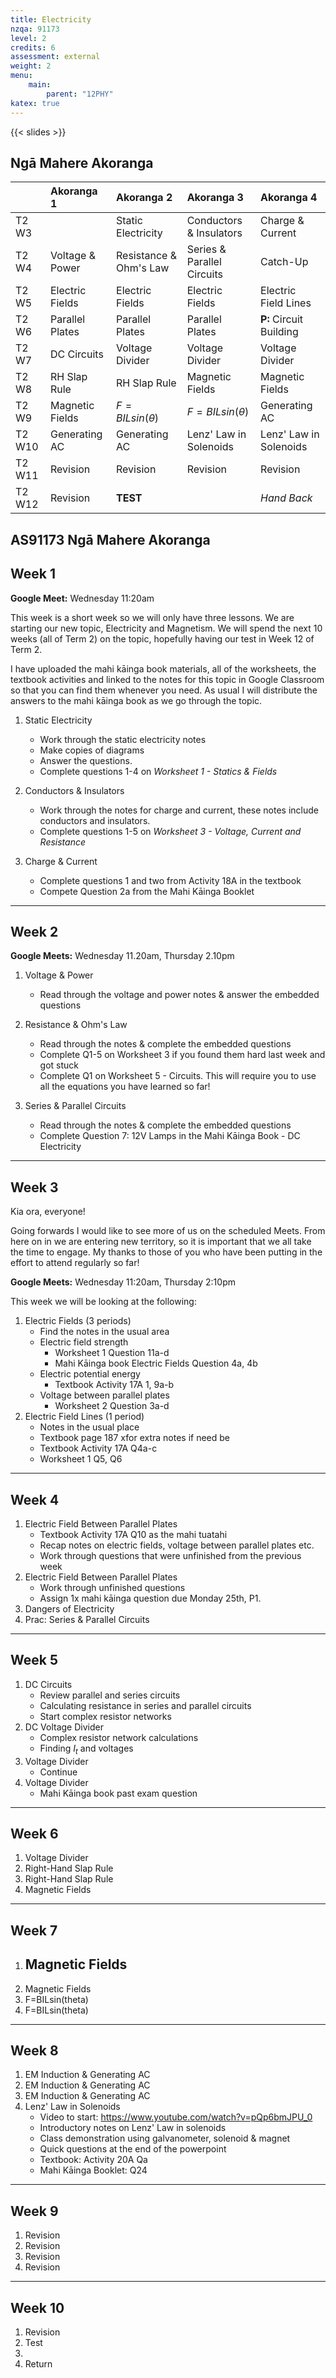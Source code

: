 ```yaml
---
title: Electricity
nzqa: 91173
level: 2
credits: 6
assessment: external
weight: 2
menu:
    main:
        parent: "12PHY"
katex: true
---
```


{{< slides >}}

## Ngā Mahere Akoranga


|        | Akoranga 1      | Akoranga 2             | Akoranga 3                 | Akoranga 4              |
|:-------|:----------------|:-----------------------|:---------------------------|:------------------------|
| T2 W3  |                 | Static Electricity     | Conductors & Insulators    | Charge & Current        |
| T2 W4  | Voltage & Power | Resistance & Ohm's Law | Series & Parallel Circuits | Catch-Up                |
| T2 W5  | Electric Fields | Electric Fields        | Electric Fields            | Electric Field Lines    |
| T2 W6  | Parallel Plates | Parallel Plates        | Parallel Plates            | __P:__ Circuit Building |
| T2 W7  | DC Circuits     | Voltage Divider        | Voltage Divider            | Voltage Divider         |
| T2 W8  | RH Slap Rule    | RH Slap Rule           | Magnetic Fields            | Magnetic Fields         |
| T2 W9  | Magnetic Fields | $F=BILsin(\theta)$     | $F=BILsin(\theta)$         | Generating AC           |
| T2 W10 | Generating AC   | Generating AC          | Lenz' Law in Solenoids     | Lenz' Law in Solenoids  |
| T2 W11 | Revision        | Revision               | Revision                   | Revision                |
| T2 W12 | Revision        | __TEST__               |                            | _Hand Back_             |

## AS91173 Ngā Mahere Akoranga

## Week 1

__Google Meet:__ Wednesday 11:20am

This week is a short week so we will only have three lessons. We are starting our new topic, Electricity and Magnetism. We will spend the next 10 weeks (all of Term 2) on the topic, hopefully having our test in Week 12 of Term 2.

I have uploaded the mahi kāinga book materials, all of the worksheets, the textbook activities and linked to the notes for this topic in Google Classroom so that you can find them whenever you need. As usual I will distribute the answers to the mahi kāinga book as we go through the topic.

1. Static Electricity
    - Work through the static electricity notes
    - Make copies of diagrams
    - Answer the questions.
    - Complete questions 1-4 on _Worksheet 1 - Statics & Fields_

2. Conductors & Insulators
    - Work through the notes for charge and current, these notes include conductors and insulators.
    - Complete questions 1-5 on _Worksheet 3 - Voltage, Current and Resistance_

3. Charge & Current
    - Complete questions 1 and two from Activity 18A in the textbook
    - Compete Question 2a from the Mahi Kāinga Booklet

---

## Week 2

__Google Meets:__ Wednesday 11.20am, Thursday 2.10pm

1. Voltage & Power
    - Read through the voltage and power notes & answer the embedded questions

2. Resistance & Ohm's Law
    - Read through the notes & complete the embedded questions
    - Complete Q1-5 on Worksheet 3 if you found them hard last week and got stuck
    - Complete Q1 on Worksheet 5 - Circuits. This will require you to use all the equations you have learned so far!

3. Series & Parallel Circuits
    - Read through the notes & complete the embedded questions
    - Complete Question 7: 12V Lamps in the Mahi Kāinga Book - DC Electricity

---

## Week 3

Kia ora, everyone!

Going forwards I would like to see more of us on the scheduled Meets. From here on in we are entering new territory, so it is important that we all take the time to engage. My thanks to those of you who have been putting in the effort to attend regularly so far!

__Google Meets:__ Wednesday 11:20am, Thursday 2:10pm

This week we will be looking at the following:

1. Electric Fields (3 periods)
    - Find the notes in the usual area
    - Electric field strength
        - Worksheet 1 Question 11a-d
        - Mahi Kāinga book Electric Fields Question 4a, 4b
    - Electric potential energy
        - Textbook Activity 17A 1, 9a-b 
    - Voltage between parallel plates
        - Worksheet 2 Question 3a-d
2. Electric Field Lines (1 period)
    - Notes in the usual place
    - Textbook page 187 xfor extra notes if need be
    - Textbook Activity 17A Q4a-c
    - Worksheet 1 Q5, Q6

---

## Week 4

1. Electric Field Between Parallel Plates
    - Textbook Activity 17A Q10 as the mahi tuatahi
    - Recap notes on electric fields, voltage between parallel plates etc.
    - Work through questions that were unfinished from the previous week
2. Electric Field Between Parallel Plates
    - Work through unfinished questions
    - Assign 1x mahi kāinga question due Monday 25th, P1.
3. Dangers of Electricity
4. Prac: Series & Parallel Circuits

---

## Week 5

1. DC Circuits
    - Review parallel and series circuits
    - Calculating resistance in series and parallel circuits
    - Start complex resistor networks
2. DC Voltage Divider
    - Complex resistor network calculations
    - Finding $I_{t}$ and voltages
3. Voltage Divider
    - Continue
4. Voltage Divider
    - Mahi Kāinga book past exam question

---

## Week 6

1. Voltage Divider
2. Right-Hand Slap Rule
3. Right-Hand Slap Rule
4. Magnetic Fields

---

## Week 7

1. Magnetic Fields
    - 
2. Magnetic Fields
3. F=BILsin(theta)
4. F=BILsin(theta)

---

## Week 8

1. EM Induction & Generating AC
2. EM Induction & Generating AC
3. EM Induction & Generating AC
4. Lenz' Law in Solenoids
    - Video to start: https://www.youtube.com/watch?v=pQp6bmJPU_0
    - Introductory notes on Lenz' Law in solenoids
    - Class demonstration using galvanometer, solenoid & magnet
    - Quick questions at the end of the powerpoint
    - Textbook: Activity 20A Qa
    - Mahi Kāinga Booklet: Q24

---

## Week 9

1. Revision
2. Revision
3. Revision
4. Revision

---

## Week 10

1. Revision
2. Test
3. 
4. Return
